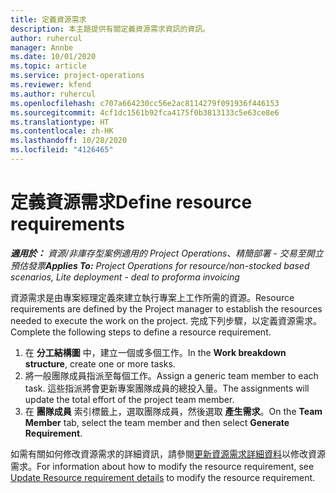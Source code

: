 ```yaml
---
title: 定義資源需求
description: 本主題提供有關定義資源需求資訊的資訊。
author: ruhercul
manager: Annbe
ms.date: 10/01/2020
ms.topic: article
ms.service: project-operations
ms.reviewer: kfend
ms.author: ruhercul
ms.openlocfilehash: c707a664230cc56e2ac8114279f091936f446153
ms.sourcegitcommit: 4cf1dc1561b92fca4175f0b3813133c5e63ce8e6
ms.translationtype: HT
ms.contentlocale: zh-HK
ms.lasthandoff: 10/28/2020
ms.locfileid: "4126465"
---
```

# <a name="define-resource-requirements"></a><span data-ttu-id="82bb6-103">定義資源需求</span><span class="sxs-lookup"><span data-stu-id="82bb6-103">Define resource requirements</span></span>

<span data-ttu-id="82bb6-104">_**適用於：** 資源/非庫存型案例適用的 Project Operations、精簡部署 - 交易至開立預估發票_</span><span class="sxs-lookup"><span data-stu-id="82bb6-104">_**Applies To:** Project Operations for resource/non-stocked based scenarios, Lite deployment - deal to proforma invoicing_</span></span>

<span data-ttu-id="82bb6-105">資源需求是由專案經理定義來建立執行專案上工作所需的資源。</span><span class="sxs-lookup"><span data-stu-id="82bb6-105">Resource requirements are defined by the Project manager to establish the resources needed to execute the work on the project.</span></span> <span data-ttu-id="82bb6-106">完成下列步驟，以定義資源需求。</span><span class="sxs-lookup"><span data-stu-id="82bb6-106">Complete the following steps to define a resource requirement.</span></span>

1.  <span data-ttu-id="82bb6-107">在 **分工結構圖** 中，建立一個或多個工作。</span><span class="sxs-lookup"><span data-stu-id="82bb6-107">In the **Work breakdown structure**, create one or more tasks.</span></span>
2.  <span data-ttu-id="82bb6-108">將一般團隊成員指派至每個工作。</span><span class="sxs-lookup"><span data-stu-id="82bb6-108">Assign a generic team member to each task.</span></span> <span data-ttu-id="82bb6-109">這些指派將會更新專案團隊成員的總投入量。</span><span class="sxs-lookup"><span data-stu-id="82bb6-109">The assignments will update the total effort of the project team member.</span></span>
3.  <span data-ttu-id="82bb6-110">在 **團隊成員** 索引標籤上，選取團隊成員，然後選取 **產生需求**。</span><span class="sxs-lookup"><span data-stu-id="82bb6-110">On the **Team Member** tab, select the team member and then select **Generate Requirement**.</span></span>

<span data-ttu-id="82bb6-111">如需有關如何修改資源需求的詳細資訊，請參閱[更新資源需求詳細資料](define-resource-requirements.md)以修改資源需求。</span><span class="sxs-lookup"><span data-stu-id="82bb6-111">For information about how to modify the resource requirement, see [Update Resource requirement details](define-resource-requirements.md) to modify the resource requirement.</span></span>
